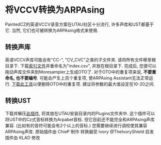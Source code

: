 # 将VCCV转换为ARPAsing

PaintedCZ的英语VCCV录音方案在UTAU社区十分流行, 许多声库和UST都基于它.  当然, 它们也可被转换为ARPAsing格式来使用.

## 转换声库

英语VCCV声库可能会有"CC-", "CV_CVC"之类的子文件夹. 请将所有文件移至根目录下.  下载[索引文件]()并重命名为"index.csv", 并放在根目录下.
完成后, 您便可以拖动声库文件夹到Moresampler上生成OTO了.  对于OTO中的重复项来说, **不要重命名, 也不要编号**.  可能会产生上百个重复项, 使ARPAsing Assistant无法正常运行.  [下载此工具]()以便删除OTO中的重复项.  建议将参数的最大值设定在10-20之间.

## 转换UST

下载并解压[此插件](), 将其放在UTAU安装目录内的Plugins文件夹中.  这个插件可以将UST中的Cz式音标转换为Arpabet音标.  但它目前还不能完全和ARPAsing声库兼容.  (比如有的音符可能会有2个以上的音标.)  您需要继续进行调校使其兼容ARPAsing声库.
原始插件由 ChieP 制作
转换器受 Ivory @TheIvoryShield 启发
插件由 KLAD 修改
